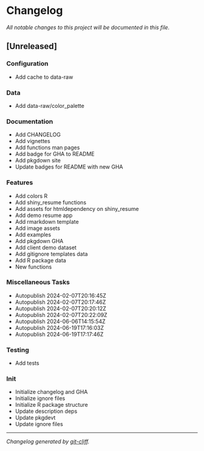 # Changelog
*All notable changes to this project will be documented in this file.*

## [Unreleased]

### Configuration

- Add cache to data-raw

### Data

- Add data-raw/color_palette

### Documentation

- Add CHANGELOG
- Add vignettes
- Add functions man pages
- Add badge for GHA to README
- Add pkgdown site
- Update badges for README with new GHA

### Features

- Add colors R
- Add shiny_resume functions
- Add assets for htmldependency on shiny_resume
- Add demo resume app
- Add rmarkdown template
- Add image assets
- Add examples
- Add pkgdown GHA
- Add client demo dataset
- Add gitignore templates data
- Add R package data
- New functions

### Miscellaneous Tasks

- Autopublish 2024-02-07T20:16:45Z
- Autopublish 2024-02-07T20:17:46Z
- Autopublish 2024-02-07T20:20:12Z
- Autopublish 2024-02-07T20:22:09Z
- Autopublish 2024-06-06T14:15:54Z
- Autopublish 2024-06-19T17:16:03Z
- Autopublish 2024-06-19T17:17:46Z

### Testing

- Add tests

### Init

- Initialize changelog and GHA
- Initialize ignore files
- Initialize R package structure
- Update description deps
- Update pkgdevt
- Update ignore files

***
*Changelog generated by [git-cliff](https://github.com/orhun/git-cliff).*
